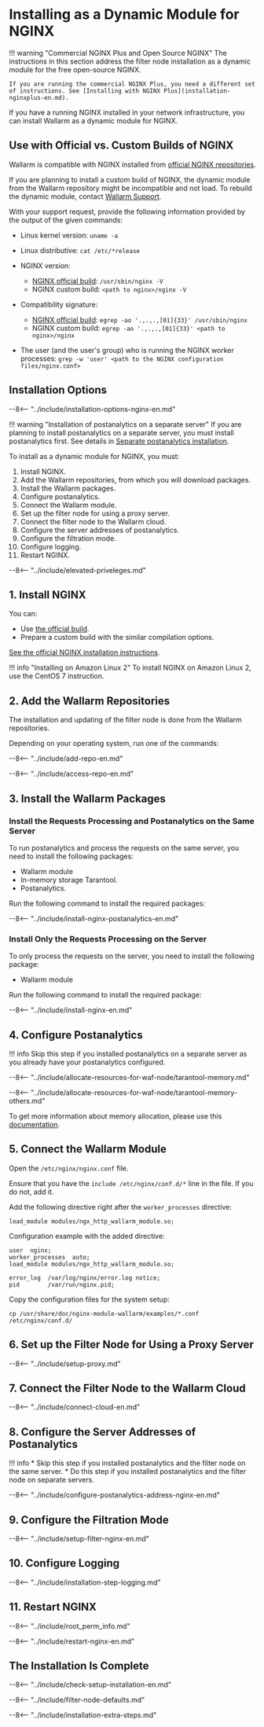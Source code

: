 # Installing as a Dynamic Module for NGINX

!!! warning "Commercial NGINX Plus and Open Source NGINX"
    The instructions in this section address the filter node installation as a dynamic module for the free open-source NGINX.

    If you are running the commercial NGINX Plus, you need a different set of instructions. See [Installing with NGINX Plus](installation-nginxplus-en.md).

If you have a running NGINX installed in your network infrastructure, you can install
Wallarm as a dynamic module for NGINX.

## Use with Official vs. Custom Builds of NGINX

Wallarm is compatible with NGINX installed from [official NGINX repositories](https://nginx.org/en/linux_packages.html).

If you are planning to install a custom build of NGINX, the dynamic module from the Wallarm repository might be incompatible and not load. To rebuild the dynamic module, contact [Wallarm Support](mailto:support@wallarm.com).

With your support request, provide the following information provided by the output of the given commands:

* Linux kernel version: `uname -a`
* Linux distributive: `cat /etc/*release`
* NGINX version:

  * [NGINX official build](https://nginx.org/en/linux_packages.html): `/usr/sbin/nginx -V`
  * NGINX custom build: `<path to nginx>/nginx -V`

* Compatibility signature:

  * [NGINX official build](https://nginx.org/en/linux_packages.html): `egrep -ao '.,.,.,[01]{33}' /usr/sbin/nginx`
  * NGINX custom build: `egrep -ao '.,.,.,[01]{33}' <path to nginx>/nginx`

* The user (and the user's group) who is running the NGINX worker processes: `grep -w 'user' <path to the NGINX configuration files/nginx.conf>`

## Installation Options

--8<-- "../include/installation-options-nginx-en.md"

!!! warning "Installation of postanalytics on a separate server"
    If you are planning to install postanalytics on a separate server, you must install postanalytics first. See details in [Separate postanalytics installation](installation-postanalytics-en.md).

To install as a dynamic module for NGINX, you must:

1. Install NGINX.
2. Add the Wallarm repositories, from which you will download packages.
3. Install the Wallarm packages.
4. Configure postanalytics.
5. Connect the Wallarm module.
6. Set up the filter node for using a proxy server.
7. Connect the filter node to the Wallarm cloud.
8. Configure the server addresses of postanalytics.
9. Configure the filtration mode.
10. Configure logging.
11. Restart NGINX.
    
--8<-- "../include/elevated-priveleges.md"
    
## 1. Install NGINX

You can:

* Use [the official build](https://nginx.org/en/linux_packages.html).
* Prepare a custom build with the similar compilation options.

[See the official NGINX installation instructions](https://www.nginx.com/resources/admin-guide/installing-nginx-open-source/).

!!! info "Installing on Amazon Linux 2"
    To install NGINX on Amazon Linux 2, use the CentOS 7 instruction.

## 2. Add the Wallarm Repositories

The installation and updating of the filter node is done from the Wallarm
repositories.

Depending on your operating system, run one of the commands:

--8<-- "../include/add-repo-en.md"

--8<-- "../include/access-repo-en.md"

## 3. Install the Wallarm Packages

### Install the Requests Processing and Postanalytics on the Same Server

To run postanalytics and process the requests on the same server, you need to
install the following packages:

* Wallarm module
* In-memory storage Tarantool.
* Postanalytics.

Run the following command to install the required packages:

--8<-- "../include/install-nginx-postanalytics-en.md"

### Install Only the Requests Processing on the Server

To only process the requests on the server, you need to install the following
package:

* Wallarm module

Run the following command to install the required package:

--8<-- "../include/install-nginx-en.md"

## 4. Configure Postanalytics

!!! info
    Skip this step if you installed postanalytics on a separate server as you already have your postanalytics configured.

--8<-- "../include/allocate-resources-for-waf-node/tarantool-memory.md"

--8<-- "../include/allocate-resources-for-waf-node/tarantool-memory-others.md"

To get more information about memory allocation, please use this [documentation](../admin-en/configuration-guides/allocate-resources-for-waf-node.md).

## 5. Connect the Wallarm Module

Open the `/etc/nginx/nginx.conf` file.

Ensure that you have the `include /etc/nginx/conf.d/*` line in the file. If you do not, add it.

Add the following directive right after the `worker_processes` directive:

```
load_module modules/ngx_http_wallarm_module.so;
```

Configuration example with the added directive:

```
user  nginx;
worker_processes  auto;
load_module modules/ngx_http_wallarm_module.so;

error_log  /var/log/nginx/error.log notice;
pid        /var/run/nginx.pid;
```

Copy the configuration files for the system setup:

```
cp /usr/share/doc/nginx-module-wallarm/examples/*.conf /etc/nginx/conf.d/
```

## 6. Set up the Filter Node for Using a Proxy Server

--8<-- "../include/setup-proxy.md"

## 7. Connect the Filter Node to the Wallarm Cloud

--8<-- "../include/connect-cloud-en.md"

## 8. Configure the Server Addresses of Postanalytics

!!! info
    * Skip this step if you installed postanalytics and the filter node on the same server.
    * Do this step if you installed postanalytics and the filter node on separate servers.

--8<-- "../include/configure-postanalytics-address-nginx-en.md"

## 9. Configure the Filtration Mode

--8<-- "../include/setup-filter-nginx-en.md"

## 10. Configure Logging

--8<-- "../include/installation-step-logging.md"

## 11. Restart NGINX

--8<-- "../include/root_perm_info.md"

--8<-- "../include/restart-nginx-en.md"

## The Installation Is Complete

--8<-- "../include/check-setup-installation-en.md"

--8<-- "../include/filter-node-defaults.md"

--8<-- "../include/installation-extra-steps.md"